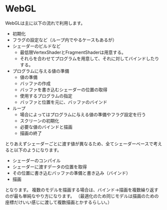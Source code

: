 # WebGL

WebGLは主に以下の流れで利用します。

* 初期化
* フラグの設定など（ループ内でやるケースもあるが）
* シェーダーのビルドなど
    * 最低限VertexShaderとFragmentShaderは用意する。
    * それらを合わせてプログラムを用意して、それに対してバインドしたりする。
* プログラムに与える値の準備
    * 値の準備
    * バッファの作成
    * バッファを書き込むシェーダーの位置の取得
    * 使用するプログラムの指定
    * バッファと位置を元に、バッファのバインド
* ループ
    * 場合によってはプログラムに与える値の準備やフラグ設定を行う
    * スクリーンの初期化
    * 必要な値のバインドと描画
    * 描画の終了

とりあえずシェーダーごとに渡す値が異なるため、全てシェーダーベースで考えると以下のようになります。

* シェーダーのコンパイル
* シェーダーに渡すデータの位置を取得
* その位置に書き込むバッファの準備と書き込み（バインド）
* 描画

となります。
複数のモデルを描画する場合は、バインド→描画を複数繰り返すのが最も単純なやり方になります。
（最適化のため同じモデルは描画のための座標だけいい感じに渡して複数描画とかするらしい。）
